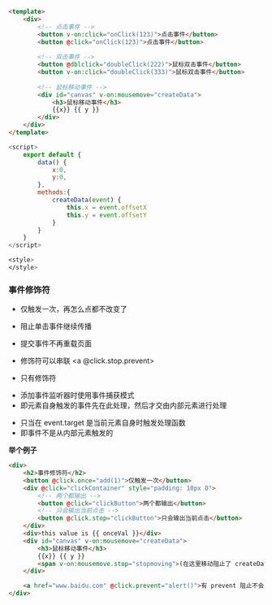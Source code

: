 ```html
<template>
	<div>
		<!-- 点击事件 -->
		<button v-on:click="onClick(123)">点击事件</button>
		<button @click="onClick(123)">点击事件</button>
		
		<!-- 双击事件 -->
		<button @dblclick="doubleClick(222)">鼠标双击事件</button>
		<button v-on:click="doubleClick(333)">鼠标双击事件</button>
		
		<!-- 鼠标移动事件 -->
		<div id="canvas" v-on:mousemove="createData">
			<h3>鼠标移动事件</h3>
			{{x}} {{ y }}
		</div>
	</div>
</template>
```
```js
<script>
	export default {
		data() {
			x:0,
			y:0,
		},
		methods:{
			createData(event) {
				this.x = event.offsetX
				this.y = event.offsetY
			}
		}
	}
</script>
```
```css
<style>
</style>
```


### 事件修饰符
- 仅触发一次，再怎么点都不改变了
<div @click.once="clickOnce"></div>

- 阻止单击事件继续传播
<div @click.stop="onStop"></div>

- 提交事件不再重载页面
<form @submit.prevent="onSubmit"></form>

- 修饰符可以串联
<a @click.stop.prevent></a>

- 只有修饰符
<form @submit.prevent=""></form>

- 添加事件监听器时使用事件捕获模式
- 即元素自身触发的事件先在此处理，然后才交由内部元素进行处理
<div @click.capture="doThis"></div>

- 只当在 event.target 是当前元素自身时触发处理函数
- 即事件不是从内部元素触发的
<div @click.self="doThis"

**举个例子**
```html
<div>
	<h2>事件修饰符</h2>
	<button @click.once="add(1)">仅触发一次</button>
	<div @click="clickContainer" style="padding: 10px 0">
		<!-- 两个都输出 -->
		<button @click="clickButton">两个都输出</button>
		<!-- 只会输出当前点击 -->
		<button @click.stop="clickButton">只会输出当前点击</button>
	</div>
	<div>this value is {{ onceVal }}</div>
	<div id="canvas" v-on:mousemove="createData">
		<h3>鼠标移动事件</h3>
		{{x}} {{ y }}
		<span v-on:mousemove.stop="stopmoving">(在这里移动阻止了 createData 的数据)</span>
	</div>

	<a href="www.baidu.com" @click.prevent="alert()">有 prevent 阻止不会跳转</a>
</div>
```
